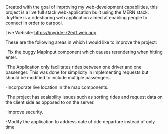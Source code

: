 Created with the goal of improving my web-development capabilities, this project is a live full stack web-application built using the MERN stack. JoyRide is a ridesharing web application aimed at enabling people to connect in order to carpool. 

Live Website: https://joyride-72ed1.web.app

These are the following areas in which I would like to improve the project:

-Fix the buggy MapInput component which causes rerendering when hitting enter.

-The Application only facilitates rides between one driver and one passenger. This was done for simplicity in implementing requests but should be modified to include multiple passengers.

-Incorporate live location in the map components.

-The project has scalability issues such as sorting rides and request data on the client side as opposed to on the server.

-Improve security.

-Modify the application to address date of ride departure instead of only time
